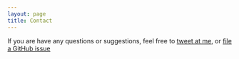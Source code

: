 ```yaml
---
layout: page
title: Contact
---
```


If you are have any questions or suggestions, feel free to [tweet at me](https://twitter.com/KutamaCodeclan), or [file a GitHub issue](https://github.com/kutama)
